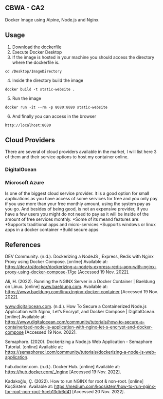 ## CBWA - CA2
Docker Image using Alpine, Node.js and Nginx.

## Usage
1. Download the dockerfile
2. Execute Docker Desktop
3. If the image is hosted in your machine you should access the directory where the dockerfile is.
``` 
cd /Desktop/ImageDirectory 
```
4. Inside the directory build the image
``` 
docker build -t static-website . 
```
5. Run the image
``` 
docker run -it --rm -p 8080:8080 static-website 
```
6. And finally you can access in the browser
``` 
http://localhost:8080 
```

## Cloud Providers
There are several of cloud providers available in the market, I will list here 3 of them and their service options to host my container online.

### DigitalOcean

### Microsoft Azure
Is one of the biggest cloud service provider. It is a good option for small applications as you have access of some services for free and you only pay if you use more than your free monthly amount, using the system pay as you go. And besides of being good, is not an expensive provider, if you have a few users you might do not need to pay as it will be inside of the amount of free services monthly.
*Some of its meand features are:
*Supports traditional apps and micro-services
*Supports windows or linux apps in a docker container
*Build secure apps



## References
DEV Community. (n.d.). Dockerizing a NodeJS , Express, Redis with Nginx Proxy using Docker Compose. [online] Available at: https://dev.to/docker/dockerizing-a-nodejs-express-redis-app-with-nginx-proxy-using-docker-compose-17ge [Accessed 19 Nov. 2022].

‌Ali, H. (2022). Running the NGINX Server in a Docker Container | Baeldung on Linux. [online] www.baeldung.com. Available at: https://www.baeldung.com/linux/nginx-docker-container [Accessed 19 Nov. 2022].

‌www.digitalocean.com. (n.d.). How To Secure a Containerized Node.js Application with Nginx, Let’s Encrypt, and Docker Compose | DigitalOcean. [online] Available at: https://www.digitalocean.com/community/tutorials/how-to-secure-a-containerized-node-js-application-with-nginx-let-s-encrypt-and-docker-compose [Accessed 19 Nov. 2022].

‌Semaphore. (2020). Dockerizing a Node.js Web Application - Semaphore Tutorial. [online] Available at: https://semaphoreci.com/community/tutorials/dockerizing-a-node-js-web-application.

‌hub.docker.com. (n.d.). Docker Hub. [online] Available at: https://hub.docker.com/_/nginx [Accessed 19 Nov. 2022].

‌Kadakoğlu, Ç. (2022). How to run NGINX for root & non-root. [online] KoçSistem. Available at: https://medium.com/kocsistem/how-to-run-nginx-for-root-non-root-5ceb13db6d41 [Accessed 20 Nov. 2022].

‌

